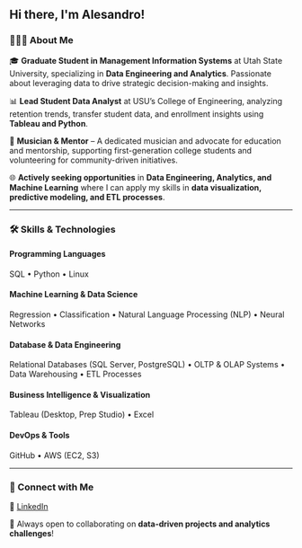 ## Hi there, I'm Alesandro!

### 👨🏻‍💻 About Me
🎓 **Graduate Student in Management Information Systems** at Utah State University, specializing in **Data Engineering and Analytics**. Passionate about leveraging data to drive strategic decision-making and insights.

📊 **Lead Student Data Analyst** at USU’s College of Engineering, analyzing retention trends, transfer student data, and enrollment insights using **Tableau and Python**.

🎼 **Musician & Mentor** – A dedicated musician and advocate for education and mentorship, supporting first-generation college students and volunteering for community-driven initiatives.

🌐 **Actively seeking opportunities** in **Data Engineering, Analytics, and Machine Learning** where I can apply my skills in **data visualization, predictive modeling, and ETL processes**.

---

### 🛠 Skills & Technologies

#### **Programming Languages**  
SQL • Python • Linux

#### **Machine Learning & Data Science**  
Regression • Classification • Natural Language Processing (NLP) • Neural Networks  

#### **Database & Data Engineering**  
Relational Databases (SQL Server, PostgreSQL) • OLTP & OLAP Systems • Data Warehousing • ETL Processes  

#### **Business Intelligence & Visualization**  
Tableau (Desktop, Prep Studio) • Excel  

#### **DevOps & Tools**  
GitHub • AWS (EC2, S3)

---

### 🤝 Connect with Me
💼 [LinkedIn](https://linkedin.com/in/alesandro-d-rodriguez)  

🚀 Always open to collaborating on **data-driven projects and analytics challenges**!
